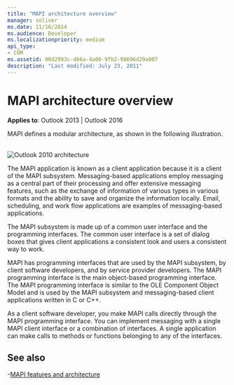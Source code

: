 ```yaml
---
title: "MAPI architecture overview"
manager: soliver
ms.date: 11/16/2014
ms.audience: Developer
ms.localizationpriority: medium
api_type:
- COM
ms.assetid: 00d2993c-d66a-4a00-9fb2-98696d29a007
description: "Last modified: July 23, 2011"
---
```


# MAPI architecture overview
 
**Applies to**: Outlook 2013 | Outlook 2016 
  
MAPI defines a modular architecture, as shown in the following illustration.  
  
![Outlook 2010 architecture](media/amapi_43.gif "Outlook 2010 architecture")
  
The MAPI application is known as a client application because it is a client of the MAPI subsystem. Messaging-based applications employ messaging as a central part of their processing and offer extensive messaging features, such as the exchange of information of various types in various formats and the ability to save and organize the information locally. Email, scheduling, and work flow applications are examples of messaging-based applications.
  
The MAPI subsystem is made up of a common user interface and the programming interfaces. The common user interface is a set of dialog boxes that gives client applications a consistent look and users a consistent way to work.
  
MAPI has programming interfaces that are used by the MAPI subsystem, by client software developers, and by service provider developers. The MAPI programming interface is the main object-based programming interface. The MAPI programming interface is similar to the OLE Component Object Model and is used by the MAPI subsystem and messaging-based client applications written in C or C++. 
  
As a client software developer, you make MAPI calls directly through the MAPI programming interface. You can implement messaging with a single MAPI client interface or a combination of interfaces. A single application can make calls to methods or functions belonging to any of the interfaces.
  
## See also

-[MAPI features and architecture](mapi-features-and-architecture.md)

